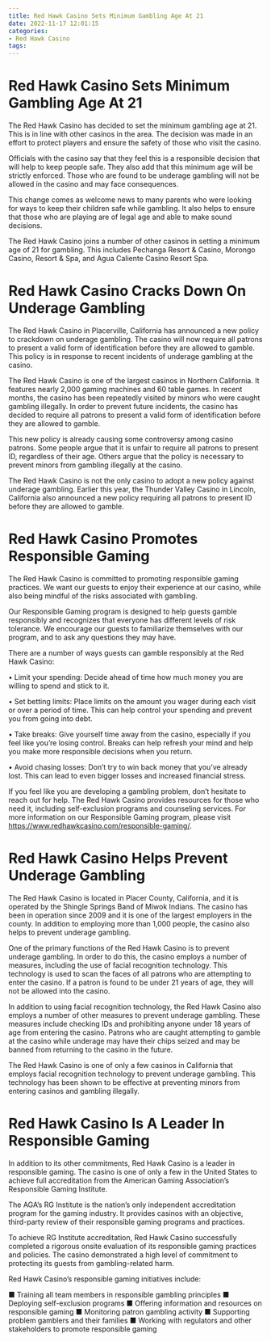 ```yaml
---
title: Red Hawk Casino Sets Minimum Gambling Age At 21
date: 2022-11-17 12:01:15
categories:
- Red Hawk Casino
tags:
---
```



#  Red Hawk Casino Sets Minimum Gambling Age At 21

The Red Hawk Casino has decided to set the minimum gambling age at 21. This is in line with other casinos in the area. The decision was made in an effort to protect players and ensure the safety of those who visit the casino.

Officials with the casino say that they feel this is a responsible decision that will help to keep people safe. They also add that this minimum age will be strictly enforced. Those who are found to be underage gambling will not be allowed in the casino and may face consequences.

This change comes as welcome news to many parents who were looking for ways to keep their children safe while gambling. It also helps to ensure that those who are playing are of legal age and able to make sound decisions.

The Red Hawk Casino joins a number of other casinos in setting a minimum age of 21 for gambling. This includes Pechanga Resort & Casino, Morongo Casino, Resort & Spa, and Agua Caliente Casino Resort Spa.

#  Red Hawk Casino Cracks Down On Underage Gambling

The Red Hawk Casino in Placerville, California has announced a new policy to crackdown on underage gambling. The casino will now require all patrons to present a valid form of identification before they are allowed to gamble. This policy is in response to recent incidents of underage gambling at the casino.

The Red Hawk Casino is one of the largest casinos in Northern California. It features nearly 2,000 gaming machines and 60 table games. In recent months, the casino has been repeatedly visited by minors who were caught gambling illegally. In order to prevent future incidents, the casino has decided to require all patrons to present a valid form of identification before they are allowed to gamble.

This new policy is already causing some controversy among casino patrons. Some people argue that it is unfair to require all patrons to present ID, regardless of their age. Others argue that the policy is necessary to prevent minors from gambling illegally at the casino.

The Red Hawk Casino is not the only casino to adopt a new policy against underage gambling. Earlier this year, the Thunder Valley Casino in Lincoln, California also announced a new policy requiring all patrons to present ID before they are allowed to gamble.

#  Red Hawk Casino Promotes Responsible Gaming

The Red Hawk Casino is committed to promoting responsible gaming practices. We want our guests to enjoy their experience at our casino, while also being mindful of the risks associated with gambling.

Our Responsible Gaming program is designed to help guests gamble responsibly and recognizes that everyone has different levels of risk tolerance. We encourage our guests to familiarize themselves with our program, and to ask any questions they may have.

There are a number of ways guests can gamble responsibly at the Red Hawk Casino:

• Limit your spending: Decide ahead of time how much money you are willing to spend and stick to it.

• Set betting limits: Place limits on the amount you wager during each visit or over a period of time. This can help control your spending and prevent you from going into debt.

• Take breaks: Give yourself time away from the casino, especially if you feel like you’re losing control. Breaks can help refresh your mind and help you make more responsible decisions when you return.

• Avoid chasing losses: Don’t try to win back money that you’ve already lost. This can lead to even bigger losses and increased financial stress.

If you feel like you are developing a gambling problem, don’t hesitate to reach out for help. The Red Hawk Casino provides resources for those who need it, including self-exclusion programs and counseling services. For more information on our Responsible Gaming program, please visit https://www.redhawkcasino.com/responsible-gaming/.

#  Red Hawk Casino Helps Prevent Underage Gambling

The Red Hawk Casino is located in Placer County, California, and it is operated by the Shingle Springs Band of Miwok Indians. The casino has been in operation since 2009 and it is one of the largest employers in the county. In addition to employing more than 1,000 people, the casino also helps to prevent underage gambling.

One of the primary functions of the Red Hawk Casino is to prevent underage gambling. In order to do this, the casino employs a number of measures, including the use of facial recognition technology. This technology is used to scan the faces of all patrons who are attempting to enter the casino. If a patron is found to be under 21 years of age, they will not be allowed into the casino.

In addition to using facial recognition technology, the Red Hawk Casino also employs a number of other measures to prevent underage gambling. These measures include checking IDs and prohibiting anyone under 18 years of age from entering the casino. Patrons who are caught attempting to gamble at the casino while underage may have their chips seized and may be banned from returning to the casino in the future.

The Red Hawk Casino is one of only a few casinos in California that employs facial recognition technology to prevent underage gambling. This technology has been shown to be effective at preventing minors from entering casinos and gambling illegally.

#  Red Hawk Casino Is A Leader In Responsible Gaming

In addition to its other commitments, Red Hawk Casino is a leader in responsible gaming. The casino is one of only a few in the United States to achieve full accreditation from the American Gaming Association’s Responsible Gaming Institute.

The AGA’s RG Institute is the nation’s only independent accreditation program for the gaming industry. It provides casinos with an objective, third-party review of their responsible gaming programs and practices.

To achieve RG Institute accreditation, Red Hawk Casino successfully completed a rigorous onsite evaluation of its responsible gaming practices and policies. The casino demonstrated a high level of commitment to protecting its guests from gambling-related harm.

Red Hawk Casino’s responsible gaming initiatives include:

■ Training all team members in responsible gambling principles ■ Deploying self-exclusion programs ■ Offering information and resources on responsible gaming ■ Monitoring patron gambling activity ■ Supporting problem gamblers and their families ■ Working with regulators and other stakeholders to promote responsible gaming